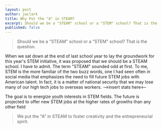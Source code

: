 ```yaml
---
layout: post
author: jwclark
title: Why Put the "A" in STEAM?
excerpt: Should we be a "STEAM" school or a "STEM" school? That is the question.
published: false
---
```

<blockquote>Should we be a "STEAM" school or a "STEM" school? That is the question.</blockquote>

When we sat down at the end of last school year to lay the groundwork for this year's STEM initiative, it was proposed that we should be a STEAM school. I have to admit. The term "STEAM" sounded odd at first. To me, STEM is the more familiar of the two buzz words, one I had seen often in social media that emphasizes the need to fill future STEM jobs with American talent. In fact, it is a matter of national security that we may lose many of our high tech jobs to overseas workers. -->insert stats here<--

The goal is to energize youth interests in STEM fields. The future is projected to offer new STEM jobs at the higher rates of growths than any other field



<blockquote>We put the "A" in STEAM to foster creativity and the entrepreneurial spirit.</blockquote>

